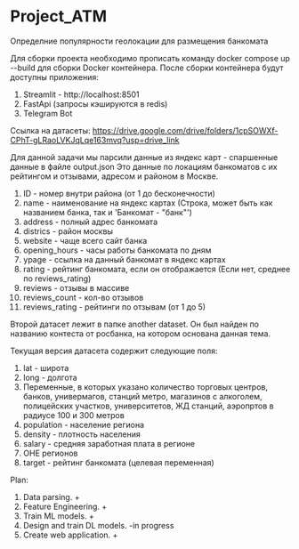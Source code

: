 # Project_ATM

Определние популярности геолокации для размещения банкомата

Для сборки проекта необходимо прописать команду docker compose up --build для сборки Docker контейнера.
После сборки контейнера будут доступны приложения:
1) Streamlit - http://localhost:8501
2) FastApi (запросы кэшируются в redis)
3) Telegram Bot

Ссылка на датасеты:
https://drive.google.com/drive/folders/1cpSOWXf-CPhT-gLRaoLVKJqLqe163mvq?usp=drive_link

Для данной задачи мы парсили данные из яндекс карт - спаршенные данные в файле output.json
Это данные по локациям банкоматов с их рейтингом и отзывами, адресом и районом в Москве.
1. ID - номер внутри района (от 1 до бесконечности)
2. name - наименование на яндекс картах (Строка, может быть как названием банка, так и 'Банкомат - "банк"')
3. address - полный адрес банкомата
4. districs - район москвы
5. website - чаще всего сайт банка
6. opening_hours - часы работы банкомата по дням
7. ypage - ссылка на данный банкомат в яндекс картах
8. rating - рейтинг банкомата, если он отображается (Если нет, среднее по reviews_rating)
9. reviews - отзывы в массиве
10. reviews_count - кол-во отзывов
11. reviews_rating - рейтинги по отзывам (от 1 до 5)

Второй датасет лежит в папке another dataset.
Он был найден по названию контеста от росбанка, на котором основана данная тема.

Текущая версия датасета содержит следующие поля:
1. lat - широта
2. long - долгота
3. Переменные, в которых указано количество торговых центров, банков, универмагов, станций метро, магазинов с алкоголем, полицейских участков, университетов, ЖД станций, аэропртов в радиусе 100 и 300 метров
4. population - население региона
5. density - плотность населения
6. salary - средняя заработная плата в регионе
7. OHE регионов
8. target - рейтинг банкомата (целевая переменная)


Plan:
1. Data parsing. +
2. Feature Engineering. +
3. Train ML models. +
4. Design and train DL models. -in progress
5. Create web application. +
